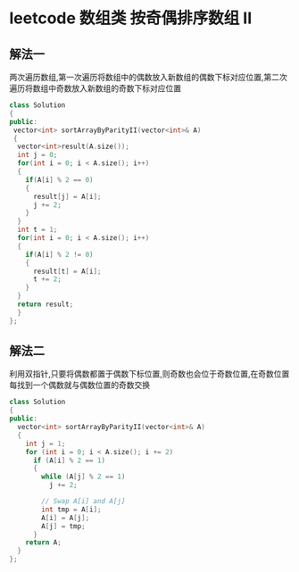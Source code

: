 # leetcode 数组类 按奇偶排序数组 II

## 解法一

两次遍历数组,第一次遍历将数组中的偶数放入新数组的偶数下标对应位置,第二次遍历将数组中奇数放入新数组的奇数下标对应位置

```c++
class Solution
{
public:
 vector<int> sortArrayByParityII(vector<int>& A)
 {
  vector<int>result(A.size());
  int j = 0;
  for(int i = 0; i < A.size(); i++)
  {
    if(A[i] % 2 == 0)
    {
      result[j] = A[i];
      j += 2;
    }
  }
  int t = 1;
  for(int i = 0; i < A.size(); i++)
  {
    if(A[i] % 2 != 0)
    {
      result[t] = A[i];
      t += 2;
    }
  }
  return result;
  }
};
```

## 解法二

利用双指针,只要将偶数都置于偶数下标位置,则奇数也会位于奇数位置,在奇数位置每找到一个偶数就与偶数位置的奇数交换

```c++
class Solution
{
public:
  vector<int> sortArrayByParityII(vector<int>& A)
  {
    int j = 1;
    for (int i = 0; i < A.size(); i += 2)
      if (A[i] % 2 == 1)
      {
        while (A[j] % 2 == 1)
          j += 2;

        // Swap A[i] and A[j]
        int tmp = A[i];
        A[i] = A[j];
        A[j] = tmp;
      }
    return A;
  }
};
```
